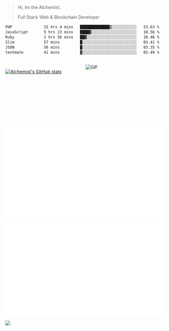 > Hi, Im the Alchemist.

> Full Stack Web & Blockchain Developer


<!--START_SECTION:waka-->

```text
PHP              15 hrs 4 mins   █████████████▒░░░░░░░░░░░   53.63 %
JavaScript       5 hrs 13 mins   ████▓░░░░░░░░░░░░░░░░░░░░   18.56 %
Ruby             2 hrs 56 mins   ██▓░░░░░░░░░░░░░░░░░░░░░░   10.46 %
Slim             57 mins         █░░░░░░░░░░░░░░░░░░░░░░░░   03.41 %
JSON             56 mins         █░░░░░░░░░░░░░░░░░░░░░░░░   03.35 %
textmate         41 mins         ▓░░░░░░░░░░░░░░░░░░░░░░░░   02.49 %
```

<!--END_SECTION:waka-->


<br />

<img align="right" alt="GIF" src="https://user-images.githubusercontent.com/5355808/139111924-210cc6fa-9fb1-4dac-929d-6324a5836a92.gif" width="250" height="200" />

[![Alchemist's GitHub stats](https://github-readme-stats.vercel.app/api?username=DrMaxis&show_icons=true&theme=outrun&count_private=true)](#)

![](https://raw.githubusercontent.com/DrMaxis/github-stats-transparent/output/generated/overview.svg)
![](https://raw.githubusercontent.com/DrMaxis/github-stats-transparent/output/generated/languages.svg)

 
<a href="https://count.getloli.com/"><img src="https://count.getloli.com/get/@:maxis-the-alchemist?theme=rule34"></a>
<!-- https://count.getloli.com/get/@alchemist?theme=rule34 -->
<br>


